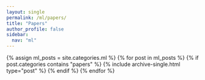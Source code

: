 ```yaml
---
layout: single
permalink: /ml/papers/
title: "Papers"
author_profile: false
sidebar:
  nav: "ml"
---
```


{% assign ml_posts = site.categories.ml %}
{% for post in ml_posts %}
  {% if post.categories contains "papers" %}
    {% include archive-single.html type="post" %}
  {% endif %}
{% endfor %}
